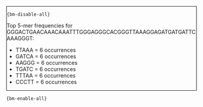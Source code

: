 <div style="border:1px solid black;">

`{bm-disable-all}`

Top 5-mer frequencies for GGGACTGAACAAACAAATTTGGGAGGGCACGGGTTAAAGGAGATGATGATTCAAAGGGT:
 * TTAAA = 6 occurrences
 * GATCA = 6 occurrences
 * AAGGG = 6 occurrences
 * TGATC = 6 occurrences
 * TTTAA = 6 occurrences
 * CCCTT = 6 occurrences
</div>

`{bm-enable-all}`

